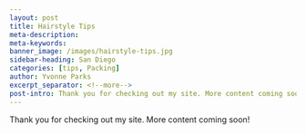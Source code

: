 ```yaml
---
layout: post
title: Hairstyle Tips
meta-description:
meta-keywords:
banner_image: /images/hairstyle-tips.jpg
sidebar-heading: San Diego
categories: [tips, Packing]
author: Yvonne Parks
excerpt_separator: <!--more-->
post-intro: Thank you for checking out my site. More content coming soon!
---
```


Thank you for checking out my site. More content coming soon!
